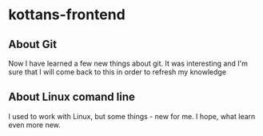 # kottans-frontend

## About Git
Now I have learned a few new things about git. It was interesting and I'm sure that I will come back to this in order to refresh my knowledge

## About Linux comand line
I used to work with Linux, but some things - new for me. I hope, what learn even more new.


